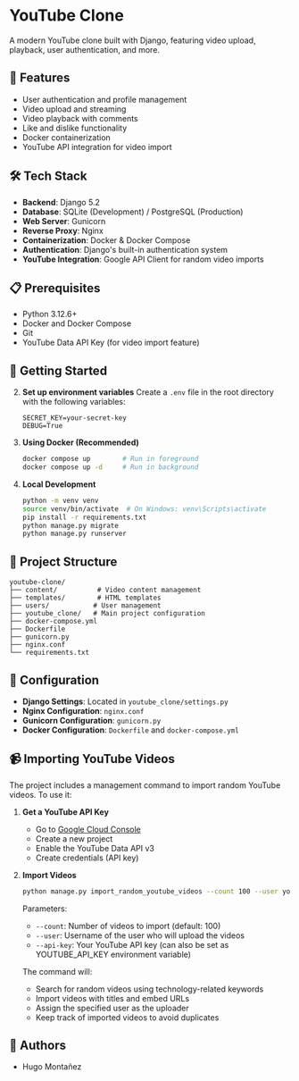 # YouTube Clone

A modern YouTube clone built with Django, featuring video upload, playback, user authentication, and more.

## 🚀 Features

- User authentication and profile management
- Video upload and streaming
- Video playback with comments
- Like and dislike functionality
- Docker containerization
- YouTube API integration for video import

## 🛠️ Tech Stack

- **Backend**: Django 5.2
- **Database**: SQLite (Development) / PostgreSQL (Production)
- **Web Server**: Gunicorn
- **Reverse Proxy**: Nginx
- **Containerization**: Docker & Docker Compose
- **Authentication**: Django's built-in authentication system
- **YouTube Integration**: Google API Client for random video imports

## 📋 Prerequisites

- Python 3.12.6+
- Docker and Docker Compose
- Git
- YouTube Data API Key (for video import feature)

## 🚀 Getting Started


2. **Set up environment variables**
   Create a `.env` file in the root directory with the following variables:
   ```
   SECRET_KEY=your-secret-key
   DEBUG=True
   ```

3. **Using Docker (Recommended)**
   ```bash
   docker compose up        # Run in foreground
   docker compose up -d     # Run in background
   ```

   

4. **Local Development**
   ```bash
   python -m venv venv
   source venv/bin/activate  # On Windows: venv\Scripts\activate
   pip install -r requirements.txt
   python manage.py migrate
   python manage.py runserver
   ```

## 📁 Project Structure

```
youtube-clone/
├── content/          # Video content management
├── templates/        # HTML templates
├── users/           # User management
├── youtube_clone/   # Main project configuration
├── docker-compose.yml
├── Dockerfile
├── gunicorn.py
├── nginx.conf
└── requirements.txt
```

## 🔧 Configuration

- **Django Settings**: Located in `youtube_clone/settings.py`
- **Nginx Configuration**: `nginx.conf`
- **Gunicorn Configuration**: `gunicorn.py`
- **Docker Configuration**: `Dockerfile` and `docker-compose.yml`

## 📹 Importing YouTube Videos

The project includes a management command to import random YouTube videos. To use it:

1. **Get a YouTube API Key**
   - Go to [Google Cloud Console](https://console.cloud.google.com/)
   - Create a new project
   - Enable the YouTube Data API v3
   - Create credentials (API key)

2. **Import Videos**
   ```bash
   python manage.py import_random_youtube_videos --count 100 --user your_username --api-key YOUR_API_KEY
   ```

   Parameters:
   - `--count`: Number of videos to import (default: 100)
   - `--user`: Username of the user who will upload the videos
   - `--api-key`: Your YouTube API key (can also be set as YOUTUBE_API_KEY environment variable)

   The command will:
   - Search for random videos using technology-related keywords
   - Import videos with titles and embed URLs
   - Assign the specified user as the uploader
   - Keep track of imported videos to avoid duplicates




## 👥 Authors

- Hugo Montañez



